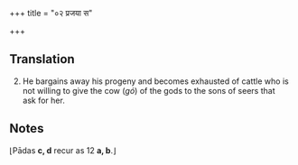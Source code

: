 +++
title = "०२ प्रजया स"

+++
## Translation
2. He bargains away his progeny and becomes exhausted of cattle who is  
not willing to give the cow (*gó*) of the gods to the sons of seers that  
ask for her.

## Notes
⌊Pādas **c, d** recur as 12 **a, b**.⌋
